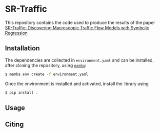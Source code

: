 # SR-Traffic

This repository contains the code used to produce the results of the paper [SR-Traffic: Discovering Macroscopic Traffic Flow Models with Symbolic Regression](link)

## Installation

The dependencies are collected in `environment.yaml` and can be installed, after cloning the repository, using [`mamba`]("https://github.com/mamba-org/mamba"):

```bash
$ mamba env create -f environment.yaml
```

Once the environment is installed and activated, install the library using

```bash
$ pip install .
```

## Usage

## Citing
